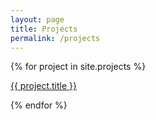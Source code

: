 ```yaml
---
layout: page
title: Projects
permalink: /projects
---
```


{% for project in site.projects %}
<p>
  <a href="{{ project.url }}" class="project-link">{{ project.title }}</a>
  <br>
</p>
{% endfor %}